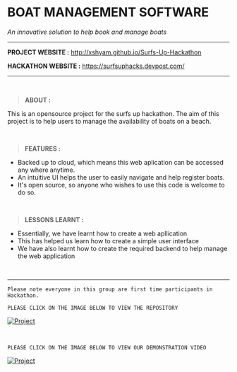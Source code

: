 # BOAT MANAGEMENT SOFTWARE
*An innovative solution to help book and manage boats*
***


**PROJECT WEBSITE :** http://xshyam.github.io/Surfs-Up-Hackathon


**HACKATHON WEBSITE :** https://surfsuphacks.devpost.com/
***

&nbsp; 


> **ABOUT :**

This is an opensource project for the surfs up hackathon. The aim of this project is to help users to manage the availability of boats on a beach.

&nbsp;



> **FEATURES :**
- Backed up to cloud, which means this web aplication can be accessed any where anytime.
- An intuitive UI helps the user to easily navigate and help register boats.
- It's open source, so anyone who wishes to use this code is welcome to do so.

&nbsp;



> **LESSONS LEARNT :**

- Essentially, we have learnt how to create a web apllication
- This has helped us learn how to create a simple user interface
- We have also learnt how to create the required backend to help manage the web application

&nbsp;

***


```
Please note everyone in this group are first time participants in Hackathon.
```

`PLEASE CLICK ON THE IMAGE BELOW TO VIEW THE REPOSITORY` 
   
   [![Project](https://cutt.ly/NnDF2lv)](https://github.com/XShyam/Surfs-Up-Hackathon)

&nbsp;

`PLEASE CLICK ON THE IMAGE BELOW TO VIEW OUR DEMONSTRATION VIDEO`

[![Project](https://cutt.ly/pnDCkDG)](https://www.youtube.com/watch?v=RXioHFIlOV8)

